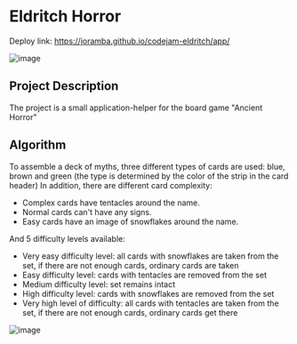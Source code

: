 # Eldritch Horror
Deploy link: https://joramba.github.io/codejam-eldritch/app/

![image](https://user-images.githubusercontent.com/62139765/188275381-940f05d2-8af0-4f7b-8aa0-07c2e237eb6c.png)


## Project Description
The project is a small application-helper for the board game "Ancient Horror"

## Algorithm
To assemble a deck of myths, three different types of cards are used: blue, brown and green (the type is determined by the color of the strip in the card header) In addition, there are different card complexity:

* Complex cards have tentacles around the name.
* Normal cards can't have any signs. 
* Easy cards have an image of snowflakes around the name.

And 5 difficulty levels available:
* Very easy difficulty level: all cards with snowflakes are taken from the set, if there are not enough cards, ordinary cards are taken
* Easy difficulty level: cards with tentacles are removed from the set
* Medium difficulty level: set remains intact
* High difficulty level: cards with snowflakes are removed from the set
* Very high level of difficulty: all cards with tentacles are taken from the set, if there are not enough cards, ordinary cards get there

![image](https://user-images.githubusercontent.com/62139765/188275319-86c80653-5ff3-47dc-a512-591bd4f7dfd8.png)

